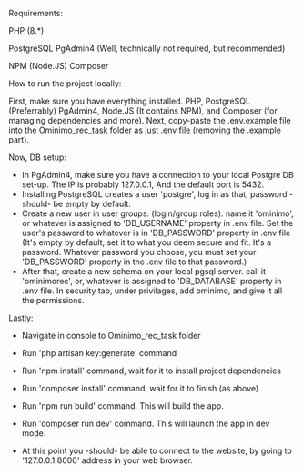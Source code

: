 Requirements:

PHP (8.*)

PostgreSQL
PgAdmin4 (Well, technically not required, but recommended)

NPM (Node.JS)
Composer

How to run the project locally:

First, make sure you have everything installed. PHP, PostgreSQL (Preferrably) PgAdmin4, Node.JS (It contains NPM), and Composer (for managing dependencies and more).
Next, copy-paste the .env.example file into the Ominimo_rec_task folder as just .env file (removing the .example part).

Now, DB setup:

- In PgAdmin4, make sure you have a connection to your local Postgre DB set-up. The IP is probably 127.0.0.1, And the default port is 5432.
- Installing PostgreSQL creates a user 'postgre', log in as that, password -should- be empty by default.
- Create a new user in user groups. (login/group roles). name it 'ominimo', or whatever is assigned to 'DB_USERNAME' property in .env file. Set the user's password to whatever is in 'DB_PASSWORD' property in .env file (It's empty by default, set it to what you deem secure and fit. It's a password. Whatever password you choose, you must set your 'DB_PASSWORD' property in the .env file to that password.)
- After that, create a new schema on your local pgsql server. call it 'ominimorec', or, whatever is assigned to 'DB_DATABASE' property in .env file. In security tab, under privilages, add ominimo, and give it all the permissions.

Lastly:
- Navigate in console to Ominimo_rec_task folder
- Run 'php artisan key:generate' command
- Run 'npm install' command, wait for it to install project dependencies
- Run 'composer install' command, wait for it to finish (as above)

- Run 'npm run build' command. This will build the app.
- Run 'composer run dev' command. This will launch the app in dev mode.

- At this point you -should- be able to connect to the website, by going to '127.0.0.1:8000' address in your web browser.
